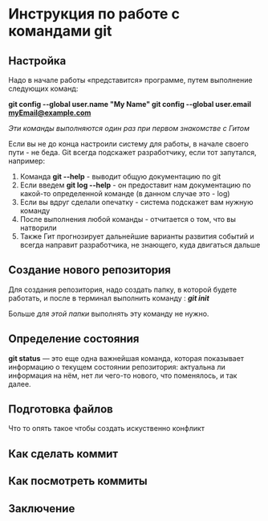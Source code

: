 # Инструкция по работе с командами git

## Настройка
Надо в начале работы «представится» программе, путем выполнение следующих команд:

**git config --global user.name "My Name"
git config --global user.email myEmail@example.com**

*Эти команды выполняются один раз при первом знакомстве с Гитом* 

Если вы не до конца настроили систему для работы, в начале своего пути - не беда. Git всегда подскажет разработчику, если тот запутался, например:

1) Команда __git --help__ - выводит общую документацию по git
2) Если введем **git log --help** - он предоставит нам документацию по какой-то определенной команде (в данном случае это - log)
3) Если вы вдруг сделали опечатку - система подскажет вам нужную команду
4) После выполнения любой команды - отчитается о том, что вы натворили
5) Также Гит прогнозирует дальнейшие варианты развития событий и всегда направит разработчика, не знающего, куда двигаться дальше

## Создание нового репозитория
Для создания репозитория, надо создать папку, в которой будете работать, и после в терминал выполнить команду : **_git init_**

Больше _для этой папки_ выполнять эту команду не нужно. 

## Определение состояния

**git status** — это еще одна важнейшая команда, которая показывает информацию о текущем состоянии репозитория: актуальна ли информация на нём, нет ли чего-то нового, что поменялось, и так далее.

## Подготовка файлов
 Что то опять такое чтобы создать искуственно конфликт
 
## Как сделать коммит

## Как посмотреть коммиты

## Заключение